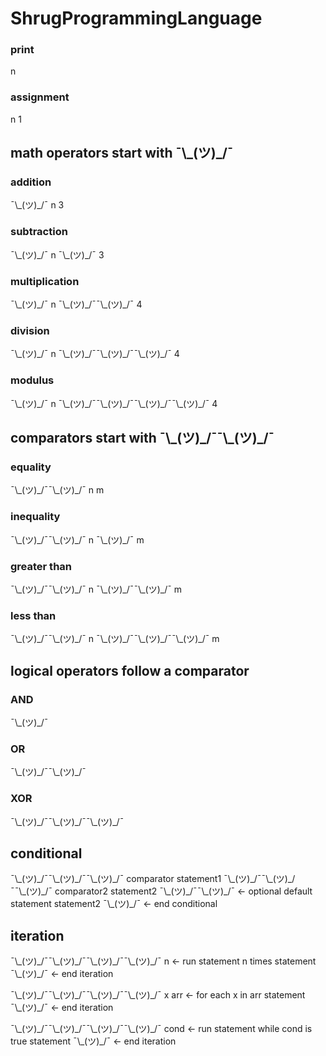 # ShrugProgrammingLanguage

### print

n

### assignment

n 1


## math operators start with ¯\\\_(ツ)\_/¯

### addition

¯\\\_(ツ)\_/¯ n 3

### subtraction

¯\\\_(ツ)\_/¯ n ¯\\\_(ツ)\_/¯ 3

### multiplication

¯\\\_(ツ)\_/¯ n ¯\\\_(ツ)\_/¯¯\\\_(ツ)\_/¯ 4

### division

¯\\\_(ツ)\_/¯ n ¯\\\_(ツ)\_/¯¯\\\_(ツ)\_/¯¯\\\_(ツ)\_/¯ 4

### modulus

¯\\\_(ツ)\_/¯ n ¯\\\_(ツ)\_/¯¯\\\_(ツ)\_/¯¯\\\_(ツ)\_/¯¯\\\_(ツ)\_/¯ 4

## comparators start with ¯\\\_(ツ)\_/¯¯\\\_(ツ)\_/¯

### equality

¯\\\_(ツ)\_/¯¯\\\_(ツ)\_/¯ n m

### inequality

¯\\\_(ツ)\_/¯¯\\\_(ツ)\_/¯ n ¯\\\_(ツ)\_/¯ m

### greater than

¯\\\_(ツ)\_/¯¯\\\_(ツ)\_/¯ n ¯\\\_(ツ)\_/¯¯\\\_(ツ)\_/¯ m

### less than

¯\\\_(ツ)\_/¯¯\\\_(ツ)\_/¯ n ¯\\\_(ツ)\_/¯¯\\\_(ツ)\_/¯¯\\\_(ツ)\_/¯ m

## logical operators follow a comparator

### AND

¯\\\_(ツ)\_/¯

### OR

¯\\\_(ツ)\_/¯¯\\\_(ツ)\_/¯

### XOR

¯\\\_(ツ)\_/¯¯\\\_(ツ)\_/¯¯\\\_(ツ)\_/¯

## conditional

¯\\\_(ツ)\_/¯¯\\\_(ツ)\_/¯¯\\\_(ツ)\_/¯ comparator 
	statement1
¯\\\_(ツ)\_/¯¯\\\_(ツ)\_/¯¯\\\_(ツ)\_/¯ comparator2
	statement2
¯\\\_(ツ)\_/¯¯\\\_(ツ)\_/¯ <- optional default statement
	statement2
¯\\\_(ツ)\_/¯ <- end conditional

## iteration

¯\\\_(ツ)\_/¯¯\\\_(ツ)\_/¯¯\\\_(ツ)\_/¯¯\\\_(ツ)\_/¯ n <- run statement n times
	statement
¯\\\_(ツ)\_/¯ <- end iteration

¯\\\_(ツ)\_/¯¯\\\_(ツ)\_/¯¯\\\_(ツ)\_/¯¯\\\_(ツ)\_/¯ x arr <- for each x in arr
	statement
¯\\\_(ツ)\_/¯ <- end iteration

¯\\\_(ツ)\_/¯¯\\\_(ツ)\_/¯¯\\\_(ツ)\_/¯¯\\\_(ツ)\_/¯ cond <- run statement while cond is true
	statement
¯\\\_(ツ)\_/¯ <- end iteration

